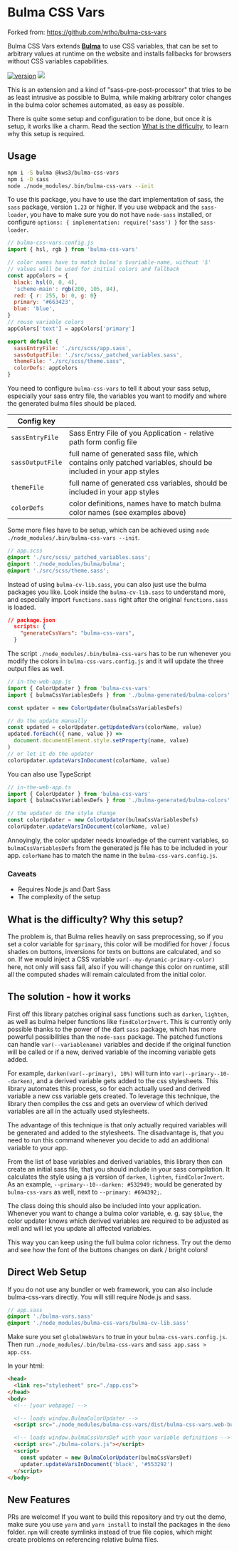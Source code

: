 # Bulma CSS Vars

Forked from: https://github.com/wtho/bulma-css-vars

Bulma CSS Vars extends [**Bulma**](https://github.com/jgthms/bulma) to use CSS variables, that can be set to arbitrary values at runtime on the website and installs fallbacks for browsers without CSS variables capabilities.

[![version](https://img.shields.io/npm/v/bulma-css-vars.svg)](https://www.npmjs.org/package/bulma-css-vars)
[![](https://github.com/wtho/bulma-css-vars/workflows/ci/badge.svg)](https://github.com/wtho/bulma-css-vars/actions?query=workflow%3Aci)

This is an extension and a kind of "sass-pre-post-processor" that tries to be as least intrusive as possible to Bulma, while making arbitrary color changes in the bulma color schemes automated, as easy as possible.

There is quite some setup and configuration to be done, but once it is setup, it works like a charm. Read the section [What is the difficulty](#what-is-the-difficulty-why-this-setup), to learn why this setup is required.

## Usage

```bash
npm i -S bulma @kws3/bulma-css-vars
npm i -D sass
node ./node_modules/.bin/bulma-css-vars --init
```

To use this package, you have to use the dart implementation of sass, the `sass` package, version `1.23` or higher. If you use webpack and the `sass-loader`, you have to make sure you do not have `node-sass` installed, or configure `options: { implementation: require('sass') }` for the `sass-loader`.

```js
// bulma-css-vars.config.js
import { hsl, rgb } from 'bulma-css-vars'

// color names have to match bulma's $variable-name, without '$'
// values will be used for initial colors and fallback
const appColors = {
  black: hsl(0, 0, 4),
  'scheme-main': rgb(200, 105, 84),
  red: { r: 255, b: 0, g: 0}
  primary: '#663423',
  blue: 'blue',
}
// reuse variable colors
appColors['text'] = appColors['primary']

export default {
  sassEntryFile: './src/scss/app.sass',
  sassOutputFile: './src/scss/_patched_variables.sass',
  themeFile: "./src/scss/theme.sass",
  colorDefs: appColors
}
```

You need to configure `bulma-css-vars` to tell it about your sass setup, especially your sass entry file, the variables you want to modify and where the generated bulma files should be placed.

| Config key              |                                                                                                                                                                                                                  |
| ----------------------- | :--------------------------------------------------------------------------------------------------------------------------------------------------------------------------------------------------------------- |
| `sassEntryFile`         | Sass Entry File of you Application - relative path form config file                                                                                                                                              |
| `sassOutputFile`        | full name of generated sass file, which contains only patched variables, should be included in your app styles                                                                                                                                          |
| `themeFile`             | full name of generated css variables, should be included in your app styles                                                                                                                                          |
| `colorDefs`             | color definitions, names have to match bulma color names (see examples above)                                                                                                                                    |

Some more files have to be setup, which can be achieved using `node ./node_modules/.bin/bulma-css-vars --init`.

```scss
// app.scss
@import './src/scss/_patched_variables.sass';
@import './node_modules/bulma/bulma';
@import './src/scss/theme.sass';
```

Instead of using `bulma-cv-lib.sass`, you can also just use the bulma packages you like. Look inside the `bulma-cv-lib.sass` to understand more, and especially import `functions.sass` right after the original `functions.sass` is loaded.

```json
// package.json
  scripts: {
    "generateCssVars": "bulma-css-vars",
  }
```

The script `./node_modules/.bin/bulma-css-vars` has to be run whenever you modify the colors in `bulma-css-vars.config.js` and it will update the three output files as well.

```js
// in-the-web-app.js
import { ColorUpdater } from 'bulma-css-vars'
import { bulmaCssVariablesDefs } from './bulma-generated/bulma-colors'

const updater = new ColorUpdater(bulmaCssVariablesDefs)

// do the update manually
const updated = colorUpdater.getUpdatedVars(colorName, value)
updated.forEach(({ name, value }) =>
  document.documentElement.style.setProperty(name, value)
)
// or let it do the updater
colorUpdater.updateVarsInDocument(colorName, value)
```

You can also use TypeScript
```ts
// in-the-web-app.ts
import { ColorUpdater } from 'bulma-css-vars'
import { bulmaCssVariablesDefs } from './bulma-generated/bulma-colors'

// the updater do the style change
const colorUpdater = new ColorUpdater(bulmaCssVariablesDefs)
colorUpdater.updateVarsInDocument(colorName, value)
```

Annoyingly, the color updater needs knowledge of the current variables, so `bulmaCssVariablesDefs` from the generated js file has to be included in your app. `colorName` has to match the name in the `bulma-css-vars.config.js`.

### Caveats

* Requires Node.js and Dart Sass
* The complexity of the setup

## What is the difficulty? Why this setup?

The problem is, that Bulma relies heavily on sass preprocessing, so if you set a color variable for `$primary`, this color will be modified for hover / focus shades on buttons, inversions for texts on buttons are calculated, and so on.
If we would inject a CSS variable `var(--my-dynamic-primary-color)` here, not only will sass fail, also if you will change this color on runtime, still all the computed shades will remain calculated from the initial color.

## The solution - how it works

First off this library patches original sass functions such as `darken`, `lighten`, as well as bulma helper functions like `findColorInvert`. This is currently only possible thanks to the power of the dart `sass` package, which has more powerful possibilities than the `node-sass` package. The patched functions can handle `var(--variablename)` variables and decide if the original function will be called or if a new, derived variable of the incoming variable gets added.

For example, `darken(var(--primary), 10%)` will turn into `var(--primary--10--darken)`, and a derived variable gets added to the css stylesheets.
This library automates this process, so for each actually used and derived variable a new css variable gets created. To leverage this technique, the library then compiles the css and gets an overview of which derived variables are all in the actually used stylesheets.

The advantage of this technique is that only actually required variables will be generated and added to the stylesheets. The disadvantage is, that you need to run this command whenever you decide to add an additional variable to your app.

From the list of base variables and derived variables, this library then can create an initial sass file, that you should include in your sass compilation. It calculates the style using a js version of `darken`, `lighten`, `findColorInvert`. As an example, `--primary--10--darken: #532949;` would be generated by `bulma-css-vars` as well, next to `--primary: #694392;`.

The class doing this should also be included into your application. Whenever you want to change a bulma color variable, e. g. say `$blue`, the color updater knows which derived variables are required to be adjusted as well and will let you update all affected variables.

This way you can keep using the full bulma color richness. Try out the demo and see how the font of the buttons changes on dark / bright colors!

## Direct Web Setup

If you do not use any bundler or web framework, you can also include bulma-css-vars directly. You will still require Node.js and sass.

```sass
// app.sass
@import './bulma-vars.sass'
@import './node_modules/bulma-css-vars/bulma-cv-lib.sass'
```

Make sure you set `globalWebVars` to true in your `bulma-css-vars.config.js`. Then run `./node_modules/.bin/bulma-css-vars` and `sass app.sass > app.css`.

In your html:
```html
<head>
  <link res="stylesheet" src="./app.css">
</head>
<body>
  <!-- [your webpage] -->

  <!-- loads window.BulmaColorUpdater -->
  <script src="./node_modules/bulma-css-vars/dist/bulma-css-vars.web-bundle.js"></script>

  <!-- loads window.bulmaCssVarsDef with your variable definitions -->
  <script src="./bulma-colors.js"></script>
  <script>
    const updater = new BulmaColorUpdater(bulmaCssVarsDef)
    updater.updateVarsInDocument('black', '#553292')
  </script>
</body>
```

## New Features

PRs are welcome!
If you want to build this repository and try out the demo, make sure you use `yarn` and `yarn install` to install the packages in the `demo` folder. `npm` will create symlinks instead of true file copies, which might create problems on referencing relative bulma files.

